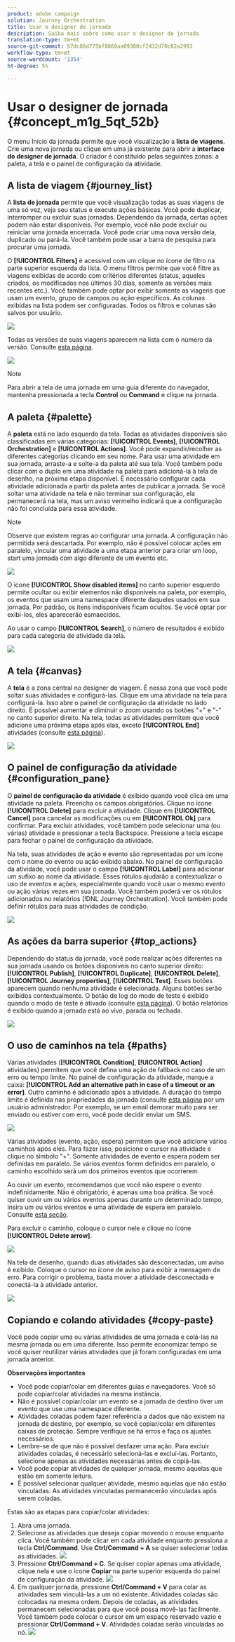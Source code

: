 ```yaml
---
product: adobe campaign
solution: Journey Orchestration
title: Usar o designer de jornada
description: Saiba mais sobre como usar o designer de jornada
translation-type: tm+mt
source-git-commit: 57dc86d775bf8860aa09300cf2432d70c62a2993
workflow-type: tm+mt
source-wordcount: '1354'
ht-degree: 5%

---
```



# Usar o designer de jornada {#concept_m1g_5qt_52b}

O menu Início da jornada permite que você visualização a **lista de viagens**. Crie uma nova jornada ou clique em uma já existente para abrir a **interface do designer de jornada**. O criador é constituído pelas seguintes zonas: a paleta, a tela e o painel de configuração da atividade.

## A lista de viagem {#journey_list}

A **lista de jornada** permite que você visualização todas as suas viagens de uma só vez, veja seu status e execute ações básicas. Você pode duplicar, interromper ou excluir suas jornadas. Dependendo da jornada, certas ações podem não estar disponíveis. Por exemplo, você não pode excluir ou reiniciar uma jornada encerrada. Você pode criar uma nova versão dela, duplicado ou pará-la. Você também pode usar a barra de pesquisa para procurar uma jornada.

O **[!UICONTROL Filters]** é acessível com um clique no ícone de filtro na parte superior esquerda da lista. O menu filtros permite que você filtre as viagens exibidas de acordo com critérios diferentes (status, aqueles criados, os modificados nos últimos 30 dias, somente as versões mais recentes etc.). Você também pode optar por exibir somente as viagens que usam um evento, grupo de campos ou ação específicos. As colunas exibidas na lista podem ser configuradas. Todos os filtros e colunas são salvos por usuário.

![](../assets/journey74.png)

Todas as versões de suas viagens aparecem na lista com o número da versão. Consulte [esta página](../building-journeys/journey-versions.md).

![](../assets/journey37.png)

>[!NOTE]
>
>Para abrir a tela de uma jornada em uma guia diferente do navegador, mantenha pressionada a tecla **Control** ou **Command** e clique na jornada.

## A paleta {#palette}

A **paleta** está no lado esquerdo da tela. Todas as atividades disponíveis são classificadas em várias categorias: **[!UICONTROL Events]**, **[!UICONTROL Orchestration]** e **[!UICONTROL Actions]**. Você pode expandir/recolher as diferentes categorias clicando em seu nome. Para usar uma atividade em sua jornada, arraste-a e solte-a da paleta até sua tela. Você também pode clicar com o duplo em uma atividade na paleta para adicioná-la à tela de desenho, na próxima etapa disponível. É necessário configurar cada atividade adicionada a partir da paleta antes de publicar a jornada. Se você soltar uma atividade na tela e não terminar sua configuração, ela permanecerá na tela, mas um aviso vermelho indicará que a configuração não foi concluída para essa atividade.

>[!NOTE]
>
>Observe que existem regras ao configurar uma jornada. A configuração não permitida será descartada. Por exemplo, não é possível colocar ações em paralelo, vincular uma atividade a uma etapa anterior para criar um loop, start uma jornada com algo diferente de um evento etc.

![](../assets/journey38.png)

O ícone **[!UICONTROL Show disabled items]** no canto superior esquerdo permite ocultar ou exibir elementos não disponíveis na paleta, por exemplo, os eventos que usam uma namespace diferente daqueles usados em sua jornada. Por padrão, os itens indisponíveis ficam ocultos. Se você optar por exibi-los, eles aparecerão esmaecidos.

Ao usar o campo **[!UICONTROL Search]**, o número de resultados é exibido para cada categoria de atividade da tela.

![](../assets/palette-filter.png)

## A tela {#canvas}

A **tela** é a zona central no designer de viagem. É nessa zona que você pode soltar suas atividades e configurá-las. Clique em uma atividade na tela para configurá-la. Isso abre o painel de configuração da atividade no lado direito. É possível aumentar e diminuir o zoom usando os botões &quot;+&quot; e &quot;-&quot; no canto superior direito. Na tela, todas as atividades permitem que você adicione uma próxima etapa após elas, exceto **[!UICONTROL End]** atividades (consulte [esta página](../building-journeys/end-activity.md)).

![](../assets/journey39.png)

## O painel de configuração da atividade {#configuration_pane}

O **painel de configuração da atividade** é exibido quando você clica em uma atividade na paleta. Preencha os campos obrigatórios. Clique no ícone **[!UICONTROL Delete]** para excluir a atividade. Clique em **[!UICONTROL Cancel]** para cancelar as modificações ou em **[!UICONTROL Ok]** para confirmar. Para excluir atividades, você também pode selecionar uma (ou várias) atividade e pressionar a tecla Backspace. Pressione a tecla escape para fechar o painel de configuração da atividade.

Na tela, suas atividades de ação e evento são representadas por um ícone com o nome do evento ou ação exibido abaixo. No painel de configuração da atividade, você pode usar o campo **[!UICONTROL Label]** para adicionar um sufixo ao nome da atividade. Esses rótulos ajudarão a contextualizar o uso de eventos e ações, especialmente quando você usar o mesmo evento ou ação várias vezes em sua jornada. Você também poderá ver os rótulos adicionados no relatórios [!DNL Journey Orchestration]. Você também pode definir rótulos para suas atividades de condição.

![](../assets/journey59bis.png)

## As ações da barra superior {#top_actions}

Dependendo do status da jornada, você pode realizar ações diferentes na sua jornada usando os botões disponíveis no canto superior direito: **[!UICONTROL Publish]**, **[!UICONTROL Duplicate]**, **[!UICONTROL Delete]**, **[!UICONTROL Journey properties]**, **[!UICONTROL Test]**. Esses botões aparecem quando nenhuma atividade é selecionada. Alguns botões serão exibidos contextualmente. O botão de log do modo de teste é exibido quando o modo de teste é ativado (consulte [esta página](../building-journeys/testing-the-journey.md)). O botão relatórios é exibido quando a jornada está ao vivo, parada ou fechada.

![](../assets/journey41.png)

## O uso de caminhos na tela {#paths}

Várias atividades (**[!UICONTROL Condition]**, **[!UICONTROL Action]** atividades) permitem que você defina uma ação de fallback no caso de um erro ou tempo limite. No painel de configuração da atividade, marque a caixa: **[!UICONTROL Add an alternative path in case of a timeout or an error]**. Outro caminho é adicionado após a atividade. A duração do tempo limite é definida nas propriedades da jornada (consulte [esta página](../building-journeys/changing-properties.md) por um usuário administrador. Por exemplo, se um email demorar muito para ser enviado ou estiver com erro, você pode decidir enviar um SMS.

![](../assets/journey42.png)

Várias atividades (evento, ação, espera) permitem que você adicione vários caminhos após eles. Para fazer isso, posicione o cursor na atividade e clique no símbolo &quot;+&quot;. Somente atividades de evento e espera podem ser definidas em paralelo. Se vários eventos forem definidos em paralelo, o caminho escolhido será um dos primeiros eventos que ocorrerem.

Ao ouvir um evento, recomendamos que você não espere o evento indefinidamente. Não é obrigatório, é apenas uma boa prática. Se você quiser ouvir um ou vários eventos apenas durante um determinado tempo, insira um ou vários eventos e uma atividade de espera em paralelo. Consulte [esta seção](../building-journeys/event-activities.md#section_vxv_h25_pgb).

Para excluir o caminho, coloque o cursor nele e clique no ícone **[!UICONTROL Delete arrow]**.

![](../assets/journey42ter.png)

Na tela de desenho, quando duas atividades são desconectadas, um aviso é exibido. Coloque o cursor no ícone de aviso para exibir a mensagem de erro. Para corrigir o problema, basta mover a atividade desconectada e conectá-la à atividade anterior.

![](../assets/canvas-disconnected.png)

## Copiando e colando atividades {#copy-paste}

Você pode copiar uma ou várias atividades de uma jornada e colá-las na mesma jornada ou em uma diferente. Isso permite economizar tempo se você quiser reutilizar várias atividades que já foram configuradas em uma jornada anterior.

**Observações importantes**

* Você pode copiar/colar em diferentes guias e navegadores. Você só pode copiar/colar atividades na mesma instância.
* Não é possível copiar/colar um evento se a jornada de destino tiver um evento que use uma namespace diferente.
* Atividades coladas podem fazer referência a dados que não existem na jornada de destino, por exemplo, se você copiar/colar em diferentes caixas de proteção. Sempre verifique se há erros e faça os ajustes necessários.
* Lembre-se de que não é possível desfazer uma ação. Para excluir atividades coladas, é necessário selecioná-las e excluí-las. Portanto, selecione apenas as atividades necessárias antes de copiá-las.
* Você pode copiar atividades de qualquer jornada, mesmo aquelas que estão em somente leitura.
* É possível selecionar qualquer atividade, mesmo aquelas que não estão vinculadas. As atividades vinculadas permanecerão vinculadas após serem coladas.

Estas são as etapas para copiar/colar atividades:

1. Abra uma jornada.
1. Selecione as atividades que deseja copiar movendo o mouse enquanto clica. Você também pode clicar em cada atividade enquanto pressiona a tecla **Ctrl/Command**. Use **Ctrl/Command + A** se quiser selecionar todas as atividades.
   ![](../assets/copy-paste1.png)
1. Pressione **Ctrl/Command + C**.
Se quiser copiar apenas uma atividade, clique nela e use o ícone **Copiar** na parte superior esquerda do painel de configuração da atividade.
   ![](../assets/copy-paste2.png)
1. Em qualquer jornada, pressione **Ctrl/Command + V** para colar as atividades sem vinculá-las a um nó existente. Atividades coladas são colocadas na mesma ordem. Depois de coladas, as atividades permanecem selecionadas para que você possa movê-las facilmente. Você também pode colocar o cursor em um espaço reservado vazio e pressionar **Ctrl/Command + V**. Atividades coladas serão vinculadas ao nó.
   ![](../assets/copy-paste3.png)

